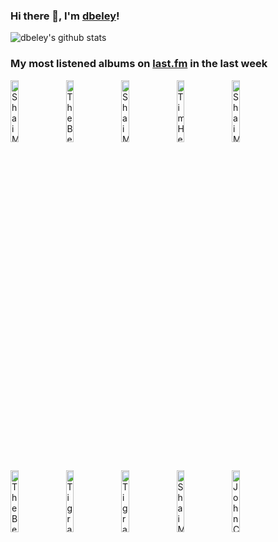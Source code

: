 ### Hi there 👋, I'm [dbeley](https://dbeley.ovh/en)!

![dbeley's github stats](https://github-readme-stats.vercel.app/api?username=dbeley)

### My most listened albums on [last.fm](https://www.last.fm/user/d_beley) in the last week

[<img src='https://lastfm.freetls.fastly.net/i/u/300x300/a2ed60e96a4e76d72b207da11d396e3f.jpg' width='16%' height='16%' alt='Shai Maestro - The Stone Skipper'>](https://www.last.fm/music/shai%2bmaestro/the%2bstone%2bskipper)&nbsp;
[<img src='https://lastfm.freetls.fastly.net/i/u/300x300/ac3f78ee698b378b1b170132b2f9d143.jpg' width='16%' height='16%' alt='The Beths - Jump Rope Gazers'>](https://www.last.fm/music/the%2bbeths/jump%2brope%2bgazers)&nbsp;
[<img src='https://lastfm.freetls.fastly.net/i/u/300x300/745516b265a141509370ecfb334ec392.jpg' width='16%' height='16%' alt='Shai Maestro - Shai Maestro Trio'>](https://www.last.fm/music/shai%2bmaestro/shai%2bmaestro%2btrio)&nbsp;
[<img src='https://lastfm.freetls.fastly.net/i/u/300x300/9de43f0a02c8b0a3fe8996b3c75ad2fb.jpg' width='16%' height='16%' alt='Tim Hecker - Ravedeath, 1972'>](https://www.last.fm/music/tim%2bhecker/ravedeath%252c%2b1972)&nbsp;
[<img src='https://lastfm.freetls.fastly.net/i/u/300x300/3ddd174009254187a4083993c09067c1.jpg' width='16%' height='16%' alt='Shai Maestro - The Road To Ithaca'>](https://www.last.fm/music/shai%2bmaestro/the%2broad%2bto%2bithaca)&nbsp;
<br>
[<img src='https://lastfm.freetls.fastly.net/i/u/300x300/616cf8d242710b6ad88194a543dc7c06.jpg' width='16%' height='16%' alt='The Beths - Future Me Hates Me'>](https://www.last.fm/music/the%2bbeths/future%2bme%2bhates%2bme)&nbsp;
[<img src='https://lastfm.freetls.fastly.net/i/u/300x300/e95e45ccfd57472dc7b7a685961340d3.jpg' width='16%' height='16%' alt='Tigran Hamasyan - Mockroot'>](https://www.last.fm/music/tigran%2bhamasyan/mockroot)&nbsp;
[<img src='https://lastfm.freetls.fastly.net/i/u/300x300/4beb2eacf28d206502edfc7101a8a08d.jpg' width='16%' height='16%' alt='Tigran Hamasyan - The Call Within'>](https://www.last.fm/music/tigran%2bhamasyan/the%2bcall%2bwithin)&nbsp;
[<img src='https://lastfm.freetls.fastly.net/i/u/300x300/9de1dcfcf788ee7ac8cfc1c027db614d.jpg' width='16%' height='16%' alt='Shai Maestro - Untold Stories'>](https://www.last.fm/music/shai%2bmaestro/untold%2bstories)&nbsp;
[<img src='https://lastfm.freetls.fastly.net/i/u/300x300/69755fdd7532efee2811bb5cc81e0dc7.jpg' width='16%' height='16%' alt='John Coltrane - Giant Steps'>](https://www.last.fm/music/john%2bcoltrane/giant%2bsteps)&nbsp;
<br>

